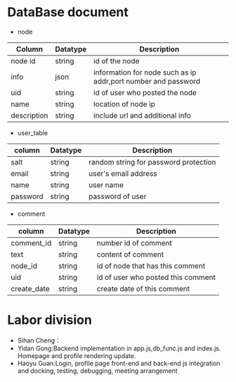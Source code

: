 # DataBase document
* node

| Column  | Datatype  | Description  |
|---|---|---|
| node id  | string  | id of the node  |
| info  | json  | information for node such as ip addr,port number and password |
| uid  | string  | id of user who posted the node  |
| name | string  | location of node ip  |
| description | string  | include url and additional info |

* user_table

| column  | Datatype  | Description  |
|---|---|---|
| salt | string  |random string for password protection|
| email | string  | user's email address  |
| name  | string  | user name  |
| password | string  | password of user  |

* comment

| column  | Datatype  | Description  |
|---|---|---|
| comment_id | string  | number id of comment  |
| text  | string  | content of comment  |
| node_id  | string  | id of node that has this comment  |
| uid | string  | id of user who posted this comment  |
| create_date | string  | create date of this comment  |

# Labor division
* Sihan Cheng：
* Yidan Gong:Backend implementation in app.js,db_func.js and index.js. Homepage and profile rendering update.
* Haoyu Guan:Login, profile page front-end and back-end js integration and docking, testing, debugging, meeting arrangement

